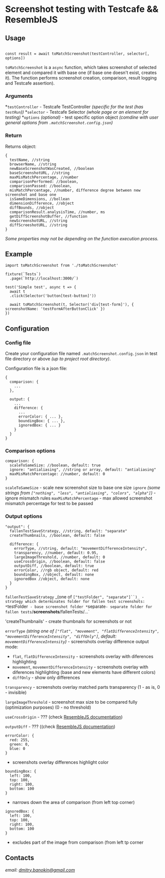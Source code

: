 Screenshot testing with Testcafe && ResembleJS
=====================

Usage
-----------------------------------
```import toMatchScreenshot from './toMatchScreenshot/index'

const result = await toMatchScreenshot(testController, selector[, options])
```

`toMatchScreenshot` is a `async` function, which takes screenshot of selected element and compared it with base one (if base one doesn't exist, creates it). The function performs screenshot creation, comparison, result logging and Testcafe assertion).

### Arguments
*`testController` - Testcafe TestController _(specific for the test (has `testRun`))_
*`selector` - Testcafe Selector _(whole page or an element for testing)_
*`options` _(optional)_ - test specific option object _(comdine with user general options from `.matchScreenshot.config.json`)_

### Return
Returns object:
```
{
  testName, //string
  browserName, //string
  newBaseScreenshotWasCreated, //boolean
  baseScreenshotURL, //string
  maxMisMatchPercentage, //number
  comparisonPerformed: //boolean,
  comparisonPassed: //boolean,
  misMatchPercentage, //number, difference degree between new screenshot and base one
  isSameDimensions, //bollean
  dimensionDifference, //object
  diffBounds, //object
  comparisonResult.analysisTime, //number, ms
  getDiffScreenshotBuffer, //function
  newScreenshotURL, //string
  diffScreeshotURL, //string
}
```
_Some properties may not be depending on the function execution process._

Example
-----------------------------------
```import { Selector } from 'testcafe'
import toMatchScreenshot from './toMatchScreenshot'

fixture(`Tests`)
  .page(`http://localhost:3000/`)

test('Simple test', async t => {
  await t
  .click(Selector('button[test-button]'))

  await toMatchScreenshot(t, Selector('div[test-form]'), { screenshotName: 'testFormAfterButtonClick' })
})
```

Configuration
-----------------------------------
### Config file

Create your configuration file named `.matchScreenshot.config.json` in test file directory or above _(up to project root directory)_.

Configuration file is a json file:

```
{
  comparison: {
    ...
  },

  output: {
    ...
    difference: {
      ...
      errorColor: { ... },
      boundingBox: { ... },
      ignoredBox: { ... }
    }
  }
}
```

### Comparison options
```
comparison: {
  scaleToSameSize: //boolean, default: true
  ignore: "antialiasing", //string or array, default: "antialiasing"
  maxMisMatchPercentage: //number, default: 0
}
```

`scaleToSameSize` - scale new screenshot size to base one size
`ignore` _(some strings from `["nothing", "less", "antialiasing", "colors", "alpha"]`)_ - ignore mismatch rules
`maxMisMatchPercentage` - max allowed screenshot mismatch percentage for test to be passed

### Output options
```
"output": {
  fallenTestSaveStrategy, //string, default: "separate"
  createThumbnails, //boolean, default: false

  difference: {
    errorType, //string, default: "movementDifferenceIntensity",
    transparency, //number, default: 0.95,
    largeImageThreshold, //number, default: 0
    useCrossOrigin, //boolean, default: false
    outputDiff, //boolean, default: true
    errorColor, //rgb object, default: red
    boundingBox, //object, default: none
    ignoredBox //object, default: none
  }
}
```
`fallenTestSaveStrategy` _(one of `["testFolder", "separate"]``)_ - strategy which determinates folder for fallen test screenshots:
  *`testFolder` - base screenshot folder
  *`separate` - separate folder for fallen tests `/__screenshots__/fallenTests/...`

'createThumbnails' - create thumbnails for screenshots or not

`errorType` _(string one of `["flat", "movement", "flatDifferenceIntensity", "movementDifferenceIntensity", "diffOnly"]`, default: `movementDifferenceIntensity`)_ - screenshots overlay difference output mode:
  * `flat`, `flatDifferenceIntensity` - screenshots overlay with diferences highlighting
  * `movement`, `movementDifferenceIntensity` - screenshots overlay with diferences highlighting (base and new elements have different colors)
  * `diffOnly` - show only differences

`transparency` - screenshots overlay matched parts transparency (1 - as is, 0 - invisible)

`largeImageThreshold` - screenshot max size to be compared fully (optimization purposes) (0 - no threshold)

`useCrossOrigin` - ??? (check [ResembleJS documentation](https://github.com/HuddleEng/Resemble.js))

`outputDiff` - ??? ((check [ResembleJS documentation](https://github.com/HuddleEng/Resemble.js))

```
errorColor: {
  red: 255,
  green: 0,
  blue: 0
}
```
- screenshots overlay differences highlight color

```
boundingBox: {
  left: 100,
  top: 100,
  right: 100,
  bottom: 100
}
```
- narrows down the area of comparison (from left top corner)

```
ignoredBox: {
  left: 100,
  top: 100,
  right: 100,
  bottom: 100
}
```
- excludes part of the image from comparison (from left tp corner

Contacts
-----------------------------------
*email: [dmitry.banokin@gmail.com](mailto:dmitry.banokin@gmail.com)*